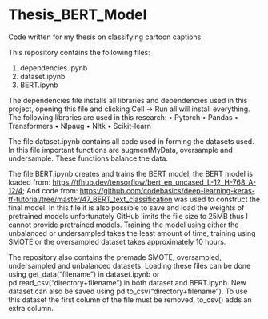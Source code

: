 # Thesis_BERT_Model
Code written for my thesis on classifying cartoon captions

This repository contains the following files:
1.	dependencies.ipynb
2.	dataset.ipynb
3.	BERT.ipynb

The dependencies file installs all libraries and dependencies used in this project, opening this file and clicking Cell -> Run all will install everything. The following libraries are used in this research:
•	Pytorch
•	Pandas
•	Transformers
•	Nlpaug
•	Nltk
•	Scikit-learn

The file dataset.ipynb contains all code used in forming the datasets used. In this file important functions are augmentMyData, oversample and undersample. These functions balance the data.

The file BERT.ipynb creates and trains the BERT model, the BERT model is loaded from: https://tfhub.dev/tensorflow/bert_en_uncased_L-12_H-768_A-12/4; And code from: https://github.com/codebasics/deep-learning-keras-tf-tutorial/tree/master/47_BERT_text_classification was used to construct the final model. In this file it is also possible to save and load the weights of pretrained models unfortunately GitHub limits the file size to 25MB thus I cannot provide pretrained models. Training the model using either the unbalanced or undersampled takes the least amount of time, training using SMOTE or the oversampled dataset takes approximately 10 hours.

The repository also contains the premade SMOTE, oversampled, undersampled and unbalanced datasets. Loading these files can be done using get_data(“filename”) in dataset.ipynb or pd.read_csv(“directory+filename”) in both dataset and BERT.ipynb. New dataset can also be saved using pd.to_csv(“directory+filename”). To use this dataset the first column of the file must be removed, to_csv() adds an extra column. 
